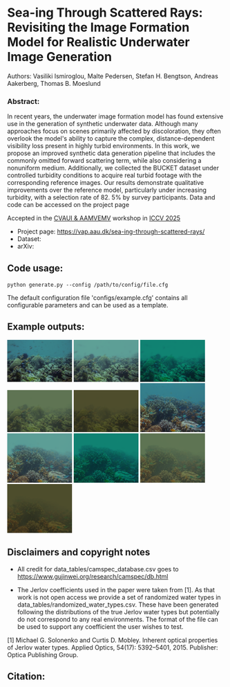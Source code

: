 # Sea-ing Through Scattered Rays: Revisiting the Image Formation Model for Realistic Underwater Image Generation

Authors: Vasiliki Ismiroglou, Malte Pedersen, Stefan H. Bengtson, Andreas Aakerberg, Thomas B. Moeslund
### Abstract:

In recent years, the underwater image formation model has found extensive use in the generation of synthetic underwater data. Although many approaches focus on scenes primarily affected by discoloration, they often overlook the model's ability to capture the complex, distance-dependent visibility loss present in highly turbid environments. In this work, we propose an improved synthetic data generation pipeline that includes the commonly omitted forward scattering term, while also considering a nonuniform medium. Additionally, we collected the BUCKET dataset under controlled turbidity conditions to acquire real turbid footage with the corresponding reference images. Our results demonstrate qualitative improvements over the reference model, particularly under increasing turbidity, with a selection rate of 82. 5\% by survey participants. Data and code can be accessed on the project page 

Accepted in the [CVAUI & AAMVEMV](https://vap.aau.dk/marinevision/) workshop in [ICCV 2025](https://iccv.thecvf.com/) 
- Project page: https://vap.aau.dk/sea-ing-through-scattered-rays/
- Dataset:
- arXiv:

## Code usage:
```
python generate.py --config /path/to/config/file.cfg
```

The default configuration file 'configs/example.cfg' contains all configurable parameters and can be used as a template.

## Example outputs:
<img src="display_images/gmn_8064up/1C.png" alt="1C" style="width:150px;"/>
<img src="display_images/gmn_8064up/3C.png" alt="3C" style="width:150px;"/>
<img src="display_images/gmn_8064up/5C.png" alt="5C" style="width:150px;"/>
<img src="display_images/gmn_8064up/7C.png" alt="7C" style="width:150px;"/>
<img src="display_images/gmn_8064up/9C.png" alt="9C" style="width:150px;"/>

<img src="display_images/gmn_7543up/1C.png" alt="1C" style="width:150px;"/>
<img src="display_images/gmn_7543up/3C.png" alt="3C" style="width:150px;"/>
<img src="display_images/gmn_7543up/5C.png" alt="5C" style="width:150px;"/>
<img src="display_images/gmn_7543up/7C.png" alt="7C" style="width:150px;"/>
<img src="display_images/gmn_7543up/9C.png" alt="9C" style="width:150px;"/>

## Disclaimers and copyright notes
- All credit for data_tables/camspec_database.csv goes to https://www.gujinwei.org/research/camspec/db.html

- The Jerlov coefficients used in the paper were taken from [1]. As that work is not open access we provide a set of randomized water types in data_tables/randomized_water_types.csv. These have been generated following the distributions of the true Jerlov water types but potentially do not correspond to any real environments. The format of the file can be used to support any coefficient the user wishes to test.

[1] Michael G. Solonenko and Curtis D. Mobley. Inherent optical properties of Jerlov water types. Applied Optics, 54(17): 5392–5401, 2015. Publisher: Optica Publishing Group.

## Citation:
```
```